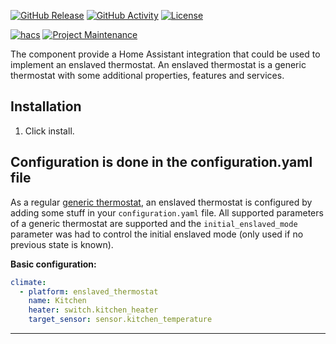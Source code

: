 [![GitHub Release][releases-shield]][releases]
[![GitHub Activity][commits-shield]][commits]
[![License][license-shield]][license]

[![hacs][hacsbadge]][hacs]
[![Project Maintenance][maintenance-shield]][user_profile]

The component provide a Home Assistant integration that could be used to implement an enslaved thermostat. An enslaved thermostat is a generic thermostat with some additional properties, features and services.

## Installation

1. Click install.

## Configuration is done in the configuration.yaml file

As a regular [generic thermostat](https://www.home-assistant.io/integrations/generic_thermostat/), an enslaved thermostat is configured by adding some stuff in your `configuration.yaml` file. All supported parameters of a generic thermostat are supported and the `initial_enslaved_mode` parameter was had to control the initial enslaved mode (only used if no previous state is known).

__Basic configuration:__

```yaml
climate:
  - platform: enslaved_thermostat
    name: Kitchen
    heater: switch.kitchen_heater
    target_sensor: sensor.kitchen_temperature
```

---

[commits-shield]: https://img.shields.io/github/commit-activity/y/brenard/hass-enslaved-thermostat.svg?style=for-the-badge
[commits]: https://github.com/brenard/hass-enslaved-thermostat/commits/main
[hacs]: https://hacs.xyz
[hacsbadge]: https://img.shields.io/badge/HACS-Custom-orange.svg?style=for-the-badge
[license]: https://github.com/brenard/hass-enslaved-thermostat/blob/main/LICENSE
[license-shield]: https://img.shields.io/github/license/brenard/hass-enslaved-thermostat.svg?style=for-the-badge
[maintenance-shield]: https://img.shields.io/badge/maintainer-%40brenard-blue.svg?style=for-the-badge
[releases-shield]: https://img.shields.io/github/release/brenard/hass-enslaved-thermostat.svg?style=for-the-badge
[releases]: https://github.com/brenard/hass-enslaved-thermostat/releases
[user_profile]: https://github.com/brenard
